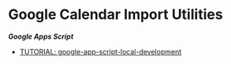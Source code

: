 # Google Calendar Import Utilities

**_Google Apps Script_**

-   [TUTORIAL: google-app-script-local-development](https://david-barreto.com/google-app-script-local-development-tutorial/)
